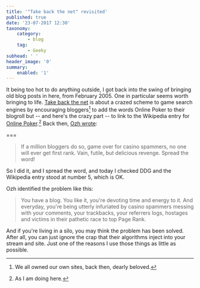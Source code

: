 ```yaml
---
title: '"Take back the net" revisited'
published: true
date: '23-07-2017 12:30'
taxonomy:
    category:
        - blog
    tag:
        - Geeky
subhead: ' '
header_image: '0'
summary:
    enabled: '1'
---
```


 
It being too hot to do anything outside, I got back into the swing of bringing old blog posts in here, from February 2005. One in particular seems worth bringing to life. [Take back the net](https://www.jeremycherfas.net/blog/take-back-the-net) is about a crazed scheme to game search engines by encouraging bloggers[^1] to add the words Online Poker to their blogroll but -- and here's the crazy part -- to link to the Wikipedia entry for [Online Poker](https://en.wikipedia.org/wiki/Online_poker).[^2] Back then, [Ozh wrote](http://planetozh.com/blog/2005/02/bloggers-of-the-world-unite/):

===

> If a million bloggers do so, game over for casino spammers, no one will ever get first rank. Vain, futile, but delicious revenge. Spread the word!

So I did it, and I spread the word, and today I checked DDG and the Wikipedia entry stood at number 5, which is OK.

Ozh identified the problem like this:

> You have a blog. You like it, you're devoting time and energy to it. And everyday, you're being utterly infuriated by casino spammers messing with your comments, your trackbacks, your referrers logs, hostages and victims in their pathetic race to top Page Rank.

And if you're living in a silo, you may think the problem has been solved. After all, you can just ignore the crap that their algorithms inject into your stream and site. Just one of the reasons I use those things as little as possible.

[^1]: We all owned our own sites, back then, dearly beloved.

[^2]: As I am doing here.